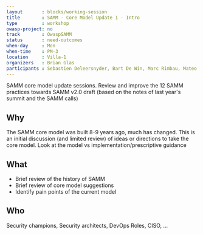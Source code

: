 ```yaml
---
layout       : blocks/working-session
title        : SAMM - Core Model Update 1 - Intro
type         : workshop
owasp-project: no
track        : OwaspSAMM
status       : need-outcomes
when-day     : Mon
when-time    : PM-3
location     : Villa-1
organizers   : Brian Glas
participants : Sebastien Deleersnyder, Bart De Win, Marc Rimbau, Mateo Martinez, Yan Kravchenko, Timo Pagel, Viktor Lindstrom
---
```


SAMM core model update sessions. Review and improve the 12 SAMM practices towards SAMM v2.0 draft (based on the notes of last year's summit and the SAMM calls)


## Why

The SAMM core model was built 8-9 years ago, much has changed. This is an initial discussion (and limited review) of ideas or directions to take the core model. Look at the model vs implementation/prescriptive guidance

## What

- Brief review of the history of SAMM
- Brief review of core model suggestions
- Identify pain points of the current model

## Who

Security champions, Security architects, DevOps Roles, CISO, ...
